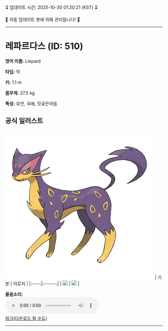 
⏳ 업데이트 시간: 2025-10-30 01:20:21 (KST) ⏳

🤖 자동 업데이트 봇에 의해 관리됩니다! 🤖

---

# 레파르다스 (ID: 510)
**영어 이름:** Liepard

**타입:** 악

**키:** 1.1 m

**몸무게:** 37.5 kg

**특성:** 유연, 곡예, 짓궂은마음

## 공식 일러스트
![](https://raw.githubusercontent.com/PokeAPI/sprites/master/sprites/pokemon/other/official-artwork/510.png)
| 기본 | 이로치 |
|:----:|:------:|
| <img src="http://play.pokemonshowdown.com/sprites/ani/liepard.gif" width="200"> | <img src="http://play.pokemonshowdown.com/sprites/ani-shiny/liepard.gif" width="200"> |

**울음소리:**<br><audio controls src="https://raw.githubusercontent.com/PokeAPI/cries/main/cries/pokemon/latest/510.ogg"></audio><br> [링크(다운로드 될 수도)](https://raw.githubusercontent.com/PokeAPI/cries/main/cries/pokemon/latest/510.ogg)


---
